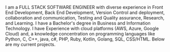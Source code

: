 I am a FULL STACK SOFTWARE ENGINEER with diverse experience in Front End Development, Back End Development, Version Control and deployment, collaboration and communication, Testing and Quality assurance, Research, and Learning.
I have a Bachelor's degree in Business and Information Technology.
I have Experience with cloud platforms (AWS, Azure, Google Cloud) and, a knowledge concentration on programming languages like Python, C, C++, java, c#, PHP, Ruby, Kotlin, Golang, SQL, CSS/HTML.
Below are my current projects.
